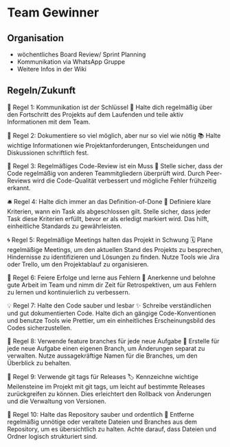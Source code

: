 # Team Gewinner

## Organisation

- wöchentliches Board Review/ Sprint Planning
- Kommunikation via WhatsApp Gruppe
- Weitere Infos in der Wiki

## Regeln/Zukunft
👥 Regel 1: Kommunikation ist der Schlüssel 💬
   Halte dich regelmäßig über den Fortschritt des Projekts auf dem Laufenden und teile aktiv Informationen mit dem Team.

📝 Regel 2: Dokumentiere so viel möglich, aber nur so viel wie nötig 📚
   Halte wichtige Informationen wie Projektanforderungen, Entscheidungen und Diskussionen schriftlich fest. 

🔄 Regel 3: Regelmäßiges Code-Review ist ein Muss 👀
   Stelle sicher, dass der Code regelmäßig von anderen Teammitgliedern überprüft wird. Durch Peer-Reviews wird die Code-Qualität verbessert und mögliche Fehler frühzeitig erkannt.

🛎️ Regel 4: Halte dich immer an das Definition-of-Done 🏁
   Definiere klare Kriterien, wann ein Task als abgeschlossen gilt. Stelle sicher, dass jeder Task diese Kriterien erfüllt, bevor er als erledigt markiert wird. Das hilft, einheitliche Standards zu gewährleisten.

🌀 Regel 5: Regelmäßige Meetings halten das Projekt in Schwung 🗓️
   Plane regelmäßige Meetings, um den aktuellen Stand des Projekts zu besprechen, Hindernisse zu identifizieren und Lösungen zu finden. Nutze Tools wie Jira oder Trello, um den Projektablauf zu organisieren.

🌟 Regel 6: Feiere Erfolge und lerne aus Fehlern 🎉 
   Anerkenne und belohne gute Arbeit im Team und nimm dir Zeit für Retrospektiven, um aus Fehlern zu lernen und kontinuierlich zu verbessern.

💡 Regel 7: Halte den Code sauber und lesbar ✨
   Schreibe verständlichen und gut dokumentierten Code. Halte dich an gängige Code-Konventionen und benutze Tools wie Prettier, um ein einheitliches Erscheinungsbild des Codes sicherzustellen.

🔀 Regel 8: Verwende feature branches für jede neue Aufgabe 🌿
   Erstelle für jede neue Aufgabe einen eigenen Branch, um Änderungen separat zu verwalten. Nutze aussagekräftige Namen für die Branches, um den Überblick zu behalten.

🔐 Regel 9: Verwende git tags für Releases 🏷️
   Kennzeichne wichtige Meilensteine im Projekt mit git tags, um leicht auf bestimmte Releases zurückgreifen zu können. Dies erleichtert den Rollback von Änderungen und die Verwaltung von Versionen.

🧹 Regel 10: Halte das Repository sauber und ordentlich 🧼
   Entferne regelmäßig unnötige oder veraltete Dateien und Branches aus dem Repository, um es übersichtlich zu halten. Achte darauf, dass Dateien und Ordner logisch strukturiert sind.
